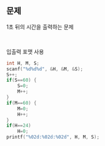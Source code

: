 ## 문제
1초 뒤의 시간을 출력하는 문제

<br/>

입출력 포맷 사용
```c
int H, M, S;
scanf("%d%d%d", &H, &M, &S);
S++;
if(S==60) {
	S=0;
	M++;
}
if(M==60) {
	M=0;
	H++;
}
if(H==24)
	H=0;
printf("%02d:%02d:%02d", H, M, S);
```